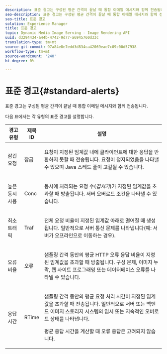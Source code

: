 ```yaml
---
description: 표준 경고는 구성된 평균 간격이 끝날 때 통합 이메일 메시지와 함께 전송됩니다.
seo-description: 표준 경고는 구성된 평균 간격이 끝날 때 통합 이메일 메시지와 함께 전송됩니다.
seo-title: 표준 경고
solution: Experience Manager
title: 표준 경고
topic: Dynamic Media Image Serving - Image Rendering API
uuid: d3294434-a44b-4742-9d77-a6945760d33c
translation-type: tm+mt
source-git-commit: 97a84e8e7edd3d834ca42069eae7c09c00d57938
workflow-type: tm+mt
source-wordcount: '240'
ht-degree: 0%

---
```



# 표준 경고{#standard-alerts}

표준 경고는 구성된 평균 간격이 끝날 때 통합 이메일 메시지와 함께 전송됩니다.

다음 표에서는 각 유형의 표준 경고를 설명합니다.

<table id="table_02611F1B920E48A6973BFA969CA564EB"> 
 <thead> 
  <tr> 
   <th class="entry"> <b>경고 유형</b> </th> 
   <th class="entry"> <b>제목 ID</b> </th> 
   <th class="entry"> <b>설명</b> </th> 
  </tr> 
 </thead>
 <tbody> 
  <tr> 
   <td> <p>잠긴 요청 </p> </td> 
   <td> <p>잠금 </p> </td> 
   <td> <p>요청이 지정된 임계값 내에 클라이언트에 대한 응답을 반환하지 못할 때 전송됩니다. 요청이 정지되었음을 나타낼 수 있으며 Java 스레드 풀이 고갈될 수 있습니다. </p> </td> 
  </tr> 
  <tr> 
   <td> <p>높은 동시 사용 </p> </td> 
   <td> <p>Conc </p> </td> 
   <td> 동시에 처리되는 요청 수(<i>겹치기</i>)가 지정된 임계값을 초과할 때 방출됩니다. 서버 오버로드 조건을 나타낼 수 있습니다. </td> 
  </tr> 
  <tr> 
   <td> <p>최소 트래픽 </p> </td> 
   <td> <p>Traf </p> </td> 
   <td> <p>전체 요청 비율이 지정된 임계값 아래로 떨어질 때 생성됩니다. 일반적으로 서버 통신 문제를 나타냅니다(예: 서버가 오프라인으로 이동하는 경우). </p> </td> 
  </tr> 
  <tr> 
   <td> <p>오류 비율 </p> </td> 
   <td> <p>오류 </p> </td> 
   <td> <p>샘플링 간격 동안의 평균 HTTP 오류 응답 비율이 지정된 임계값을 초과할 때 방출됩니다. 구성 문제, 이미지 누락, 웹 사이트 프로그래밍 또는 데이터베이스 오류를 나타낼 수 있습니다. </p> </td> 
  </tr> 
  <tr> 
   <td> <p>응답 시간 </p> </td> 
   <td> <p>RTime </p> </td> 
   <td> <p>샘플링 간격 동안의 평균 요청 처리 시간이 지정된 임계값을 초과할 때 전송됩니다. 일반적으로 서버 또는 백엔드 이미지 스토리지 시스템의 임시 또는 지속적인 오버로드 상태를 나타냅니다. </p> <p>평균 응답 시간을 계산할 때 오류 응답은 고려되지 않습니다. </p> </td> 
  </tr> 
 </tbody> 
</table>

